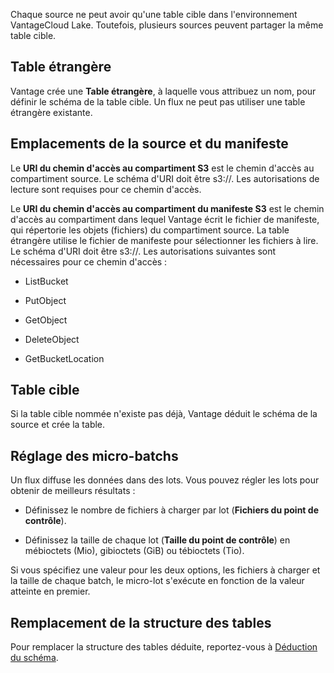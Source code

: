 Chaque source ne peut avoir qu'une table cible dans l'environnement VantageCloud Lake. Toutefois, plusieurs sources peuvent partager la même table cible.

Table étrangère
---------------

Vantage crée une **Table étrangère**, à laquelle vous attribuez un nom, pour définir le schéma de la table cible. Un flux ne peut pas utiliser une table étrangère existante.

Emplacements de la source et du manifeste
-----------------------------------------

Le **URI du chemin d'accès au compartiment S3** est le chemin d'accès au compartiment source. Le schéma d'URI doit être s3://. Les autorisations de lecture sont requises pour ce chemin d'accès.

Le **URI du chemin d'accès au compartiment du manifeste S3** est le chemin d'accès au compartiment dans lequel Vantage écrit le fichier de manifeste, qui répertorie les objets (fichiers) du compartiment source. La table étrangère utilise le fichier de manifeste pour sélectionner les fichiers à lire. Le schéma d'URI doit être s3://. Les autorisations suivantes sont nécessaires pour ce chemin d'accès :

-   ListBucket

-   PutObject

-   GetObject

-   DeleteObject

-   GetBucketLocation

Table cible
-----------

Si la table cible nommée n'existe pas déjà, Vantage déduit le schéma de la source et crée la table.

Réglage des micro-batchs
------------------------

Un flux diffuse les données dans des lots. Vous pouvez régler les lots pour obtenir de meilleurs résultats :

-   Définissez le nombre de fichiers à charger par lot (**Fichiers du point de contrôle**).

-   Définissez la taille de chaque lot (**Taille du point de contrôle**) en mébioctets (Mio), gibioctets (GiB) ou tébioctets (Tio).

Si vous spécifiez une valeur pour les deux options, les fichiers à charger et la taille de chaque batch, le micro-lot s'exécute en fonction de la valeur atteinte en premier.

Remplacement de la structure des tables
---------------------------------------

Pour remplacer la structure des tables déduite, reportez-vous à [Déduction du schéma](https://docs.teradata.com/access/sources/dita/topic?dita:mapPath=phg1621910019905.ditamap&dita:ditavalPath=pny1626732985837.ditaval&dita:topicPath=sjj1675696645017.dita).
